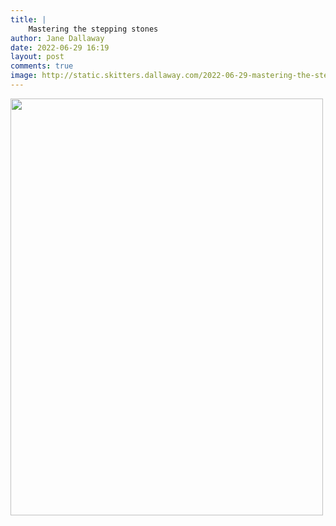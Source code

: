 ```yaml
---
title: |
    Mastering the stepping stones
author: Jane Dallaway
date: 2022-06-29 16:19
layout: post
comments: true
image: http://static.skitters.dallaway.com/2022-06-29-mastering-the-stepping-stones-fullsize-0.jpeg
---
```


<a href="http://static.skitters.dallaway.com/2022-06-29-mastering-the-stepping-stones-fullsize-0.jpeg"><img src="http://static.skitters.dallaway.com/2022-06-29-mastering-the-stepping-stones-thumb-0.jpeg" width="500" height="667"></a>



